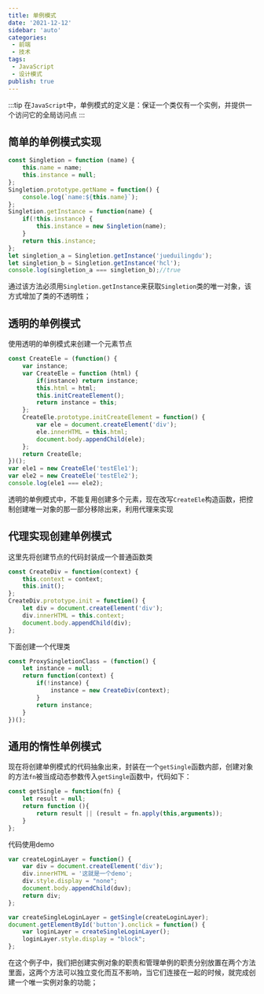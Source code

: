 ```yaml
---
title: 单例模式
date: '2021-12-12'
sidebar: 'auto'
categories:
 - 前端
 - 技术
tags:
 - JavaScript
 - 设计模式
publish: true
---
```

:::tip
在`JavaScript`中，单例模式的定义是：保证一个类仅有一个实例，并提供一个访问它的全局访问点
:::

<!-- more -->
## 简单的单例模式实现
```javascript
const Singletion = function (name) {
	this.name = name;
	this.instance = null;
};
Singletion.prototype.getName = function() {
	console.log(`name:${this.name}`);
};
Singletion.getInstance = function(name) {
	if(!this.instance) {
		this.instance = new Singletion(name);
	}
	return this.instance;
};
let singletion_a = Singletion.getInstance('jueduilingdu');
let singletion_b = Singletion.getInstance('hcl');
console.log(singletion_a === singletion_b);//true
```

通过该方法必须用`Singletion.getInstance`来获取`Singletion`类的唯一对象，该方式增加了类的不透明性；
## 透明的单例模式
使用透明的单例模式来创建一个元素节点
```javascript
const CreateEle = (function() {
	var instance;
	var CreateEle = function (html) {
		if(instance) return instance;
		this.html = html;
		this.initCreateElement();
		return instance = this;
	};
	CreateEle.prototype.initCreateElement = function() {
		var ele = document.createElement('div');
		ele.innerHTML = this.html;
		document.body.appendChild(ele);
	};
	return CreateEle;
})();
var ele1 = new CreateEle('testEle1');
var ele2 = new CreateEle('testEle2');
console.log(ele1 === ele2);
```
透明的单例模式中，不能复用创建多个元素，现在改写`CreateEle`构造函数，把控制创建唯一对象的那一部分移除出来，利用代理来实现
## 代理实现创建单例模式
这里先将创建节点的代码封装成一个普通函数类
```javascript
const CreateDiv = function(context) {
	this.context = context;
	this.init();
};
CreateDiv.prototype.init = function() {
	let div = document.createElement('div');
	div.innerHTML = this.context;
	document.body.appendChild(div);
};
```
下面创建一个代理类
```javascript
const ProxySingletionClass = (function() {
	let instance = null;
	return function(context) {
		if(!instance) {
			instance = new CreateDiv(context);
		}
		return instance;
	}
})();
```
## 通用的惰性单例模式
现在将创建单例模式的代码抽象出来，封装在一个`getSingle`函数内部，创建对象的方法`fn`被当成动态参数传入`getSingle`函数中，代码如下：
```javascript
const getSingle = function(fn) {
	let result = null;
	return function (){
		return result || (result = fn.apply(this,arguments));
	}
};

```
代码使用demo
```javascript
var createLoginLayer = function() {
	var div = document.createElement('div');
	div.innerHTML = '这就是一个demo';
	div.style.display = "none";
	document.body.appendChild(duv);
	return div;
};

var createSingleLoginLayer = getSingle(createLoginLayer);
document.getElementById('button').onclick = function() {
	var loginLayer = createSingleLoginLayer();
	loginLayer.style.display = "block";
};
```
在这个例子中，我们把创建实例对象的职责和管理单例的职责分别放置在两个方法里面，这两个方法可以独立变化而互不影响，当它们连接在一起的时候，就完成创建一个唯一实例对象的功能；